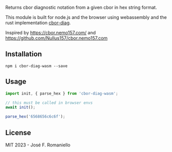 Returns cbor diagnostic notation from a given cbor in hex string format.

This module is built for node.js and the browser using webassembly and the rust implementation [cbor-diag](https://github.com/cabo/cbor-diag).

Inspired by https://cbor.nemo157.com/ and https://github.com/Nullus157/cbor.nemo157.com

## Installation

```
npm i cbor-diag-wasm --save
```

## Usage

```js
import init, { parse_hex } from 'cbor-diag-wasm';

// this must be called in browser envs
await init();

parse_hex('6568656c6c6f');
```

## License

MIT 2023 - José F. Romaniello
